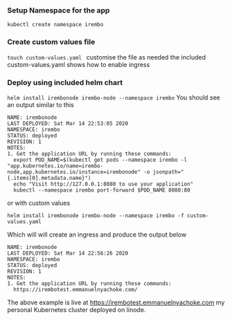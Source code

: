 ### Setup Namespace for the app
```kubectl create namespace irembo```
### Create custom values file
```touch custom-values.yaml ```
customise the file as needed the included custom-values.yaml shows how to enable ingress
### Deploy using included helm chart
```helm install irembonode irembo-node --namespace irembo```
You should see an output similar to this
```
NAME: irembonode
LAST DEPLOYED: Sat Mar 14 22:53:05 2020
NAMESPACE: irembo
STATUS: deployed
REVISION: 1
NOTES:
1. Get the application URL by running these commands:
  export POD_NAME=$(kubectl get pods --namespace irembo -l "app.kubernetes.io/name=irembo-node,app.kubernetes.io/instance=irembonode" -o jsonpath="{.items[0].metadata.name}")
  echo "Visit http://127.0.0.1:8080 to use your application"
  kubectl --namespace irembo port-forward $POD_NAME 8080:80
```
or with custom values

```helm install irembonode irembo-node --namespace irembo -f custom-values.yaml```

Which will will create an ingress and produce the output below

```
NAME: irembonode
LAST DEPLOYED: Sat Mar 14 22:56:26 2020
NAMESPACE: irembo
STATUS: deployed
REVISION: 1
NOTES:
1. Get the application URL by running these commands:
  https://irembotest.emmanuelnyachoke.com/
```
The above example is live at https://irembotest.emmanuelnyachoke.com  my personal Kubernetes cluster deployed on linode.

